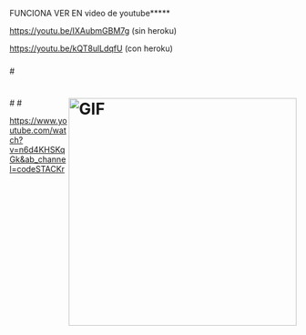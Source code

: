 FUNCIONA VER EN
video de youtube*****

https://youtu.be/IXAubmGBM7g (sin heroku)

https://youtu.be/kQT8ulLdqfU (con heroku)
###
#<a target="_blank">
#  <img align="right" height="400" width="400" alt="GIF" src="https://github.com/bparedes21/Proyecto-Individual-1/blob/main/crear%20api.gif">
#</a>
#<a href="https://youtu.be/IXAubmGBM7g "><img src="" alt="" title="Automatically Deploy to Fly.io with GitHub Actions"></a>



https://www.youtube.com/watch?v=n6d4KHSKqGk&ab_channel=codeSTACKr
